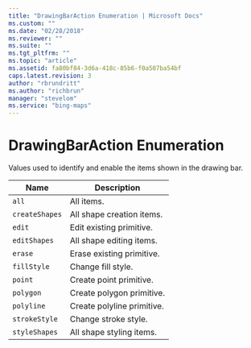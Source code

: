 ```yaml
---
title: "DrawingBarAction Enumeration | Microsoft Docs"
ms.custom: ""
ms.date: "02/28/2018"
ms.reviewer: ""
ms.suite: ""
ms.tgt_pltfrm: ""
ms.topic: "article"
ms.assetid: fa80bf84-3d6a-418c-85b6-f0a507ba54bf
caps.latest.revision: 3
author: "rbrundritt"
ms.author: "richbrun"
manager: "stevelom"
ms.service: "bing-maps"
---
```


# DrawingBarAction Enumeration

Values used to identify and enable the items shown in the drawing bar.

Name | Description
-----|-------------
`all` | All items.
`createShapes` | All shape creation items.
`edit` | Edit existing primitive.
`editShapes` | All shape editing items.
`erase` | Erase existing primitive.
`fillStyle` | Change fill style.
`point` | Create point primitive.
`polygon` | Create polygon primitive.
`polyline` | Create polyline primitive.
`strokeStyle` | Change stroke style.
`styleShapes` | All shape styling items.